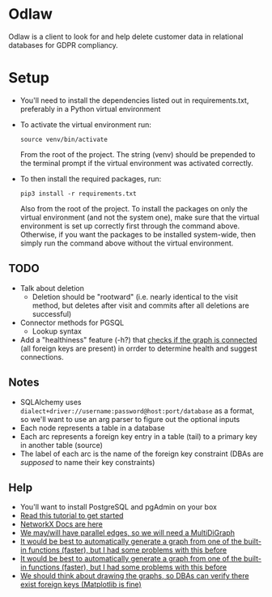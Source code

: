 # Odlaw

Odlaw is a client to look for and help delete customer data in relational databases for GDPR compliancy.

# Setup
* You'll need to install the dependencies listed out in requirements.txt, preferably in a Python virtual environment
* To activate the virtual environment run:

    `source venv/bin/activate`

  From the root of the project. The string (venv) should be prepended to the terminal prompt if the virtual environment was activated correctly.
* To then install the required packages, run:

    `pip3 install -r requirements.txt`

  Also from the root of the project. To install the packages on only the virtual environment (and not the system one), make sure
that the virtual environment is set up correctly first through the command above. Otherwise, if you want the packages to be installed
system-wide, then simply run the command above without the virtual environment.

## TODO

* Talk about deletion
    * Deletion should be "rootward" (i.e. nearly identical to the visit method, but deletes after visit and commits after all deletions are successful)
* Connector methods for PGSQL
    * Lookup syntax
* Add a "healthiness" feature (-h?) that [checks if the graph is connected](https://networkx.github.io/documentation/stable/reference/algorithms/component.html "NetworkX Components") (all foreign keys are present) in orrder to determine health and suggest connections.

## Notes

* SQLAlchemy uses `dialect+driver://username:password@host:port/database` as a format, so we'll want to use an arg parser to figure out the optional inputs
* Each node represents a table in a database
* Each arc represents a foreign key entry in a table (tail) to a primary key in another table (source)
* The label of each arc is the name of the foreign key constraint (DBAs are _supposed_ to name their key constraints)

## Help

* You'll want to install PostgreSQL and pgAdmin on your box
* [Read this tutorial to get started](https://www.datacamp.com/community/tutorials/beginners-introduction-postgresql "PostgreSQL Tutorial")
* [NetworkX Docs are here](https://networkx.github.io/documentation/stable/index.html "NetworkX Docs")
* [We may/will have parallel edges, so we will need a MultiDiGraph](https://networkx.github.io/documentation/stable/reference/classes/multidigraph.html "MultiDiGraph")
* [It would be best to automatically generate a graph from one of the built-in functions (faster), but I had some problems with this before](https://networkx.github.io/documentation/stable/reference/convert.html "Convert")
* [It would be best to automatically generate a graph from one of the built-in functions (faster), but I had some problems with this before](https://networkx.github.io/documentation/stable/reference/convert.html "Convert")
* [We should think about drawing the graphs, so DBAs can verify there exist foreign keys (Matplotlib is fine)](https://networkx.github.io/documentation/stable/reference/drawing.html "Drawing NetworkX Graphs")
